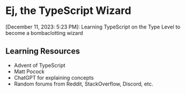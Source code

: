 # Ej, the TypeScript Wizard

[December 11, 2023: 5:23 PM]: Learning TypeScript on the Type Level to become a bombaclotting wizard

## Learning Resources
- Advent of TypeScript
- Matt Pocock
- ChatGPT for explaining concepts
- Random forums from Reddit, StackOverflow, Discord, etc.

